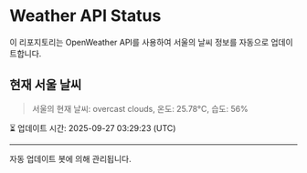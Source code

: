 
# Weather API Status

이 리포지토리는 OpenWeather API를 사용하여 서울의 날씨 정보를 자동으로 업데이트합니다.

## 현재 서울 날씨
> 서울의 현재 날씨: overcast clouds, 온도: 25.78°C, 습도: 56%

⏳ 업데이트 시간: 2025-09-27 03:29:23 (UTC)

---
자동 업데이트 봇에 의해 관리됩니다.
